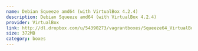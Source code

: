 ```yaml
---
name: Debian Squeeze amd64 (with VirtualBox 4.2.4)
description: Debian Squeeze amd64 (with VirtualBox 4.2.4)
provider: VirtualBox
link: http://dl.dropbox.com/u/54390273/vagrantboxes/Squeeze64_VirtualBox4.2.4.box
size: 372MB
category: boxes
---
```

